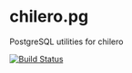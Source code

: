 # chilero.pg
PostgreSQL utilities for chilero

[![Build Status](https://travis-ci.org/dmonroy/chilero.pg.svg?branch=master)](https://travis-ci.org/dmonroy/chilero.pg)
